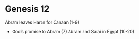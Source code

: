# Genesis 12

Abram leaves Haran for Canaan (1-9)
- God’s promise to Abram (7)
Abram and Sarai in Egypt (10-20)
